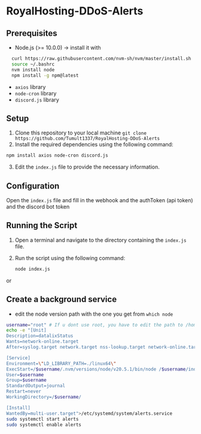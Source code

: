 # RoyalHosting-DDoS-Alerts

## Prerequisites

- Node.js (>= 10.0.0) -> install it with
```bash
  curl https://raw.githubusercontent.com/nvm-sh/nvm/master/install.sh | bash 
  source ~/.bashrc
  nvm install node
  npm install -g npm@latest
```
- `axios` library
- `node-cron` library
- `discord.js` library

## Setup

1. Clone this repository to your local machine
   `git clone https://github.com/Tumult1337/RoyalHosting-DDoS-Alerts`
3. Install the required dependencies using the following command:
```bash
npm install axios node-cron discord.js
```
3. Edit the `index.js` file to provide the necessary information.

## Configuration

Open the `index.js` file and fill in the webhook and the authToken (api token) and the discord bot token

## Running the Script

1. Open a terminal and navigate to the directory containing the `index.js` file.
2. Run the script using the following command:
   
   ```sh
   node index.js
   ```
or
## Create a background service
- edit the node version path with the one you get from `which node`
```bash
username="root" # If u dont use root, you have to edit the path to /home/$username
echo -e "[Unit]
Description=datalixStatus
Wants=network-online.target
After=syslog.target network.target nss-lookup.target network-online.target

[Service]
Environment=\"LD_LIBRARY_PATH=./linux64\"
ExecStart=/$username/.nvm/versions/node/v20.5.1/bin/node /$username/index.js
User=$username
Group=$username
StandardOutput=journal
Restart=never
WorkingDirectory=/$username/

[Install]
WantedBy=multi-user.target">/etc/systemd/system/alerts.service
sudo systemctl start alerts
sudo systemctl enable alerts
```
